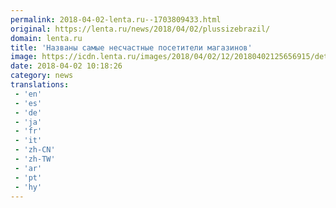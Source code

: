 ```yaml
---
permalink: 2018-04-02-lenta.ru--1703809433.html
original: https://lenta.ru/news/2018/04/02/plussizebrazil/
domain: lenta.ru
title: 'Названы самые несчастные посетители магазинов'
image: https://icdn.lenta.ru/images/2018/04/02/12/20180402125656915/detail_9bc8041bd19708c0c566bae54a9404ce.jpg
date: 2018-04-02 10:18:26
category: news
translations: 
 - 'en'
 - 'es'
 - 'de'
 - 'ja'
 - 'fr'
 - 'it'
 - 'zh-CN'
 - 'zh-TW'
 - 'ar'
 - 'pt'
 - 'hy'
---
```


